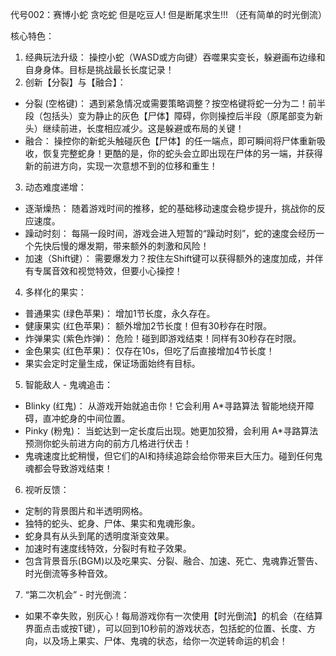 代号002：赛博小蛇
贪吃蛇
但是吃豆人!
但是断尾求生!!!
（还有简单的时光倒流）

核心特色：
1. 经典玩法升级： 操控小蛇（WASD或方向键）吞噬果实变长，躲避画布边缘和自身身体。目标是挑战最长长度记录！
2. 创新【分裂】与【融合】：
  - 分裂 (空格键)： 遇到紧急情况或需要策略调整？按空格键将蛇一分为二！前半段（包括头）变为静止的灰色【尸体】障碍，你则操控后半段（原尾部变为新头）继续前进，长度相应减少。这是躲避或布局的关键！
  - 融合： 操控你的新蛇头触碰灰色【尸体】的任一端点，即可瞬间将尸体重新吸收，恢复完整蛇身！更酷的是，你的蛇头会立即出现在尸体的另一端，并获得新的前进方向，实现一次意想不到的位移和重生！
3. 动态难度递增：
  - 逐渐燥热： 随着游戏时间的推移，蛇的基础移动速度会稳步提升，挑战你的反应速度。
  - 躁动时刻： 每隔一段时间，游戏会进入短暂的“躁动时刻”，蛇的速度会经历一个先快后慢的爆发期，带来额外的刺激和风险！
  - 加速（Shift键）： 需要爆发力？按住左Shift键可以获得额外的速度加成，并伴有专属音效和视觉特效，但要小心操控！
4. 多样化的果实：
  - 普通果实 (绿色苹果)： 增加1节长度，永久存在。
  - 健康果实 (红色苹果)： 额外增加2节长度！但有30秒存在时限。
  - 炸弹果实 (紫色炸弹)： 危险！碰到即游戏结束！同样有30秒存在时限。
  - 金色果实 (红色苹果)： 仅存在10s，但吃了后直接增加4节长度！
  - 果实会定时定量生成，保证场面始终有目标。
5. 智能敌人 - 鬼魂追击：
  - Blinky (红鬼)： 从游戏开始就追击你！它会利用 A*寻路算法 智能地绕开障碍，直冲蛇身的中间位置。
  - Pinky (粉鬼)： 当蛇达到一定长度后出现。她更加狡猾，会利用 A*寻路算法 预测你蛇头前进方向的前方几格进行伏击！
  - 鬼魂速度比蛇稍慢，但它们的AI和持续追踪会给你带来巨大压力。碰到任何鬼魂都会导致游戏结束！
6. 视听反馈：
  - 定制的背景图片和半透明网格。
  - 独特的蛇头、蛇身、尸体、果实和鬼魂形象。
  - 蛇身具有从头到尾的透明度渐变效果。
  - 加速时有速度线特效，分裂时有粒子效果。
  - 包含背景音乐(BGM)以及吃果实、分裂、融合、加速、死亡、鬼魂靠近警告、时光倒流等多种音效。
7. “第二次机会” - 时光倒流：
  - 如果不幸失败，别灰心！每局游戏你有一次使用【时光倒流】的机会（在结算界面点击或按T键），可以回到10秒前的游戏状态，包括蛇的位置、长度、方向，以及场上果实、尸体、鬼魂的状态，给你一次逆转命运的机会！
